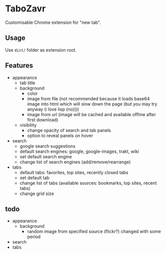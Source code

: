 # TaboZavr
Customisable Chrome extension for "new tab".


## Usage
Use `dist/` folder as extension root.


## Features

- appearance
    - tab title
    - background
        - color
        - image from file 
        (not recommended because it loads base64 image into html which will slow down the page 
        (but you may try anyway 
        (i love lisp 
        (no))))
        - image from url (image will be cached and available offline after first download)
    - visibility
        - change opacity of search and tab panels
        - option to reveal panels on hover
- search
    - google search suggestions
    - default search engines: google, google-images, trakt, wiki
    - set default search engine
    - change list of search engines (add/remove/rearrange)
- tabs
    - default tabs: favorites, top sites, recently closed tabs
    - set default tab
    - change list of tabs (available sources: bookmarks, top sites, recent tabs)
    - change grid size


## todo

- appearance
    - background
        - random image from specified source (flickr?) changed with some period
- search
- tabs
